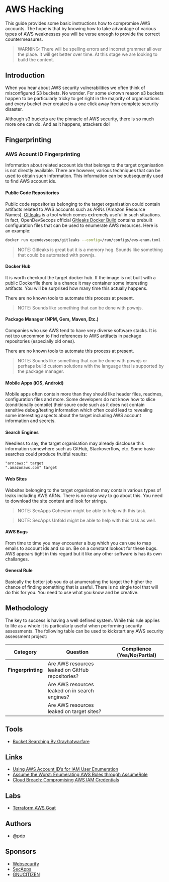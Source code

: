 # AWS Hacking

This guide provides some basic instructions how to compromise AWS accounts. The hope is that by knowing how to take advantage of various types of AWS weaknesses you will be verse enough to provide the correct countermeasures.

> WARNING: There will be spelling errors and incorret grammer all over the place. It will get better over time. At this stage we are looking to build the content.

## Introduction

When you hear about AWS security vulnerabilities we often think of misconfigured S3 buckets. No wonder. For some uknown reason s3 buckets happen to be particularly tricky to get right in the majority of organisations and every bucket ever created is a one click away from complete security disaster.

Although s3 buckets are the pinnacle of AWS security, there is so much more one can do. And as it happens, attackers do!

## Fingerprinting

### AWS Acount ID Fingerprinting

Information about related account ids that belongs to the target organisation is not directly available. There are however, various techniques that can be used to obtain such information. This information can be subsequently used to find AWS account ids.

#### Public Code Repositories

Public code repositories belonging to the target organisation could contain artifacts related to AWS accounts such as ARNs (Amazon Resource Names). [Gitleaks](https://github.com/zricethezav/gitleaks) is a tool which comes extremely useful in such situations. In fact, OpenDevSecops official [Gitleaks Docker Build](https://github.com/opendevsecops/docker-gitleaks) contains prebuilt configuration files that can be used to enumerate AWS resources. Here is an example:

```sh
docker run opendevsecops/gitleaks --config=/run/configs/aws-enum.toml --github-org=target --exclude-forks -v
```

> NOTE: Gitleaks is great but it is a memory hog. Sounds like something that could be automated with pownjs.

#### Docker Hub

It is worth checkout the target docker hub. If the image is not built with a public Dockerfile there is a chance it may container some interesting artifacts. You will be surprised how many time this actually happens.

There are no known tools to automate this process at present.

> NOTE: Sounds like something that can be done with pownjs.

#### Package Manager (NPM, Gem, Maven, Etc.)

Companies who use AWS tend to have very diverse software stacks. It is not too uncommon to find references to AWS artifacts in package repositories (especially old ones).

There are no known tools to automate this process at present.

> NOTE: Sounds like something that can be done with pownjs or perhaps build custom solutions with the language that is supported by the package manager.

#### Mobile Apps (iOS, Android)

Mobile apps often contain more than they should like header files, readmes, configuration files and more. Some developers do not know how to slice (conditionally compile) their soure code such as it does not contain sensitive debug/testing information which often could lead to revealing some interesting aspects about the target including AWS account information and secrets.

#### Search Engines

Needless to say, the target organisation may already disclouse this information somewhere such as GitHub, Stackoverflow, etc. Some basic searches could produce fruitful results:

```
"arn:aws:" target
".amazonaws.com" target
```

#### Web Sites

Websites belonging to the target organisation may contain various types of leaks including AWS ARNs. There is no easy way to go about this. You need to download the site content and look for strings.

> NOTE: SecApps Cohesion might be able to help with this task.

> NOTE: SecApps Unfold might be able to help with this task as well.

#### AWS Bugs

From time to time you may encounter a bug which you can use to map emails to account ids and so on. Be on a constant lookout for these bugs. AWS appears tight in this regard but it like any other software is has its own challanges.

#### General Rule

Basically the better job you do at anumerating the target the higher the chance of finding something that is useful. There is no single tool that will do this for you. You need to use what you know and be creative.

## Methodology

The key to success is having a well defined system. While this rule applies to life as a whole it is particularly useful when performing security assessments. The following table can be used to kickstart any AWS security assessment project:

| Category           | Question                                         | Complience (Yes/No/Partial) |
|--------------------|--------------------------------------------------|-----------------------------|
| **Fingerprinting** | Are AWS resources leaked on GitHub repositories? |                             |
|                    | Are AWS resources leaked on in search engines?   |                             |
|                    | Are AWS resources leaked on target sites?        |                             |

## Tools

* [Bucket Searching By Grayhatwarfare](https://buckets.grayhatwarfare.com)

## Links

* [Using AWS Account ID’s for IAM User Enumeration](https://rhinosecuritylabs.com/aws/aws-iam-user-enumeration/)
* [Assume the Worst: Enumerating AWS Roles through AssumeRole](https://rhinosecuritylabs.com/aws/assume-worst-aws-assume-role-enumeration/)
* [Cloud Breach: Compromising AWS IAM Credentials](https://rhinosecuritylabs.com/aws/aws-iam-credentials-get-compromised/)

## Labs

* [Terraform AWS Goat](https://github.com/opendevsecops/terraform-aws-goat)

## Authors

* [@pdp](https://twitter.com/pdp)

## Sponsors

* [Websecurify](https://websecurify.com)
* [SecApps](https://secapps.com)
* [GNUCITIZEN](https://gnucitizen.org)
